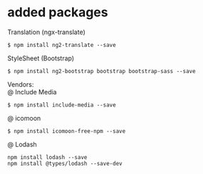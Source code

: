 # added packages

Translation (ngx-translate)
```
$ npm install ng2-translate --save
```

StyleSheet (Bootstrap)
```
$ npm install ng2-bootstrap bootstrap bootstrap-sass --save
```

Vendors:  
@ Include Media
```
$ npm install include-media --save
```

@ icomoon
```
$ npm install icomoon-free-npm --save
```

@ Lodash
```
npm install lodash --save
npm install @types/lodash --save-dev
```
